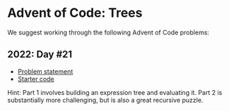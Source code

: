 # Advent of Code: Trees

We suggest working through the following Advent of Code problems:

## 2022: Day #21

- [Problem statement](https://adventofcode.com/2022/day/21)
- [Starter code](aoc2022-21.py)

Hint: Part 1 involves building an expression tree and evaluating it.
Part 2 is substantially more challenging, but is also a great recursive puzzle.